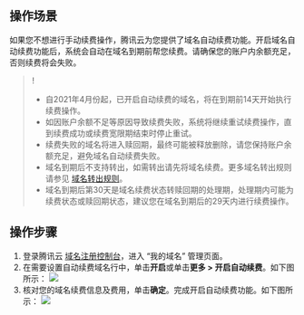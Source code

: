 ## 操作场景

如果您不想进行手动续费操作，腾讯云为您提供了域名自动续费功能。开启域名自动续费功能后，系统会自动在域名到期前帮您续费。请确保您的账户内余额充足，否则续费将会失败。

>!
>- 自2021年4月份起，已开启自动续费的域名，将在到期前14天开始执行续费操作。
>- 如因账户余额不足等原因导致续费失败，系统将继续重试续费操作，直到续费成功或续费宽限期结束时停止重试。
>- 续费失败的域名将进入赎回期，最终可能被释放删除，请您保持账户余额充足，避免域名自动续费失败。
>- 域名到期后不支持转出，如需转出请先将域名续费。更多域名转出规则请参见 [域名转出规则](https://cloud.tencent.com/document/product/242/57743)。
>- 域名到期后第30天是域名续费状态转赎回期的处理期，处理期内可能为续费状态或赎回期状态，建议您在域名到期后的29天内进行续费操作。
>

## 操作步骤

1. 登录腾讯云 [域名注册控制台](https://console.cloud.tencent.com/domain/)，进入 “我的域名” 管理页面。
2. 在需要设置自动续费域名行中，单击**开启**或单击**更多 > 开启自动续费**。如下图所示：
![](https://qcloudimg.tencent-cloud.cn/raw/585c32eaeb06d590d95001bc59fb5293.png)
3. 核对您的域名续费信息及费用，单击**确定**。完成开启自动续费功能。如下图所示：
![](https://qcloudimg.tencent-cloud.cn/raw/ca48a52dd1b7d37d942d791b7dc71aaa.png)



